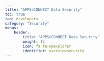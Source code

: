 ```yaml
---
title: "APPSeCONNECT Data Security"
toc: true
tag: developers
category: "Security"
menus: 
    header:
        title: "APPSeCONNECT Data Security"
        weight: 13
        icon: fa fa-wpexplorer
        identifier: overviewsecurity
---
```






